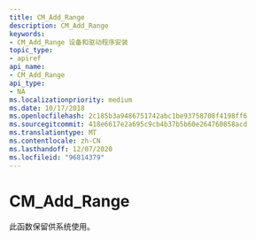 ```yaml
---
title: CM_Add_Range
description: CM_Add_Range
keywords:
- CM_Add_Range 设备和驱动程序安装
topic_type:
- apiref
api_name:
- CM_Add_Range
api_type:
- NA
ms.localizationpriority: medium
ms.date: 10/17/2018
ms.openlocfilehash: 2c185b3a9486751742abc1be93758708f4198ff6
ms.sourcegitcommit: 418e6617e2a695c9cb4b37b5b60e264760858acd
ms.translationtype: MT
ms.contentlocale: zh-CN
ms.lasthandoff: 12/07/2020
ms.locfileid: "96814379"
---
```

# <a name="cm_add_range"></a>CM_Add_Range

此函数保留供系统使用。
